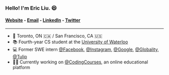 ### Hello! I'm Eric Liu. 😄

#### [Website](https://ericliu.ca) - [Email](eric@ericliu.ca) - [LinkedIn](https://www.linkedin.com/in/ericyhliu/) - [Twitter](https://twitter.com/ericyhliu)

---

- 📍 Toronto, ON 🇨🇦 / San Francisco, CA 🇺🇸
- 📚 Fourth-year CS student at the [University of Waterloo](https://uwaterloo.ca/)
- 💻 Former SWE intern [@Facebook](https://github.com/facebook), [@Instagram](https://github.com/instagram), [@Google](https://github.com/google), [@Globality](https://github.com/globality-corp), [@Tulip](https://github.com/tulip)
- 👨‍💻 Currently working on [@CodingCourses](https://github.com/codingcourses), an online educational platform
